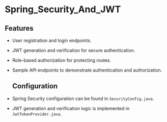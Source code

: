 # Spring_Security_And_JWT


## Features

- User registration and login endpoints.
- JWT generation and verification for secure authentication.
- Role-based authorization for protecting routes.
- Sample API endpoints to demonstrate authentication and authorization.

  ## Configuration

- Spring Security configuration can be found in `SecurityConfig.java`.
- JWT generation and verification logic is implemented in `JwtTokenProvider.java`.
